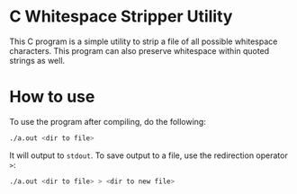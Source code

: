 # C Whitespace Stripper Utility

This C program is a simple utility to strip a file of all possible whitespace characters.
This program can also preserve whitespace within quoted strings as well.

# How to use

To use the program after compiling, do the following:

```bash
./a.out <dir to file>
```

It will output to `stdout`. To save output to a file, use the redirection operator `>`:

```bash
./a.out <dir to file> > <dir to new file>
```
